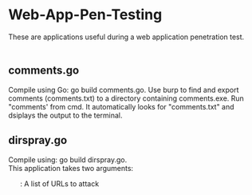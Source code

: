 # Web-App-Pen-Testing
These are applications useful during a web application penetration test.<br>
<br>
<h2>comments.go</h2>
Compile using Go: go build comments.go. Use burp to find and export comments (comments.txt) to a directory containing comments.exe. Run "comments' from cmd. It automatically looks for "comments.txt" and dsiplays the output to the terminal.
<br>
<h2>dirspray.go</h2>
Compile using: go build dirspray.go.
<br>
This application takes two arguments:
<ul><URL LIST FILE>: A list of URLs to attack</ul>
  

